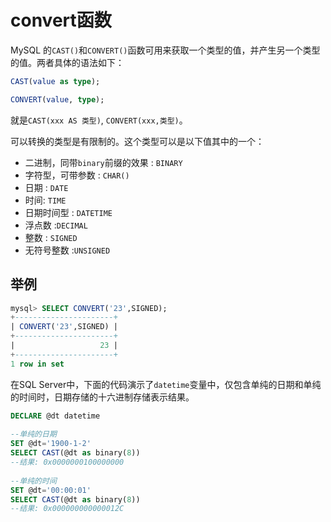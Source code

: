# convert函数

MySQL 的`CAST()`和`CONVERT()`函数可用来获取一个类型的值，并产生另一个类型的值。两者具体的语法如下：

```sql
CAST(value as type);

CONVERT(value, type);
```

就是`CAST(xxx AS 类型)`, `CONVERT(xxx,类型)`。

可以转换的类型是有限制的。这个类型可以是以下值其中的一个：

- 二进制，同带`binary`前缀的效果 : `BINARY   `
- 字符型，可带参数 : `CHAR()   `
- 日期 : `DATE  `
- 时间: `TIME   `
- 日期时间型 : `DATETIME   `
- 浮点数 :` DECIMAL    `
- 整数 : `SIGNED   `
- 无符号整数 :` UNSIGNED `



## 举例

```sql
mysql> SELECT CONVERT('23',SIGNED);
+----------------------+
| CONVERT('23',SIGNED) |
+----------------------+
|                   23 |
+----------------------+
1 row in set
```

在SQL Server中，下面的代码演示了`datetime`变量中，仅包含单纯的日期和单纯的时间时，日期存储的十六进制存储表示结果。

```sql
DECLARE @dt datetime
  
--单纯的日期
SET @dt='1900-1-2'
SELECT CAST(@dt as binary(8))
--结果: 0x0000000100000000
  
--单纯的时间
SET @dt='00:00:01'
SELECT CAST(@dt as binary(8))
--结果: 0x000000000000012C
```



